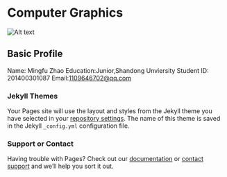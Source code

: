 # Computer Graphics

![Alt text](http://p1.bqimg.com/567571/e87f581f127b4415.png)

## Basic Profile
Name: Mingfu Zhao
Education:Junior,Shandong Unviersity
Student ID: 201400301087
Email:1109646702@qq.com


### Jekyll Themes

Your Pages site will use the layout and styles from the Jekyll theme you have selected in your [repository settings](https://github.com/Chicharito999/Computer-Graphics/settings). The name of this theme is saved in the Jekyll `_config.yml` configuration file.

### Support or Contact

Having trouble with Pages? Check out our [documentation](https://help.github.com/categories/github-pages-basics/) or [contact support](https://github.com/contact) and we’ll help you sort it out.
